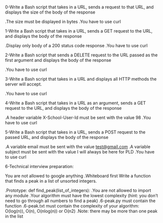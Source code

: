 0-Write a Bash script that takes in a URL, sends a request to that URL, and displays the size of the body of the response

.The size must be displayed in bytes
.You have to use curl

1-Write a Bash script that takes in a URL, sends a GET request to the URL, and displays the body of the response

.Display only body of a 200 status code response
.You have to use curl

2-Write a Bash script that sends a DELETE request to the URL passed as the first argument and displays the body of the response

.You have to use curl

3-Write a Bash script that takes in a URL and displays all HTTP methods the server will accept.

.You have to use curl

4-Write a Bash script that takes in a URL as an argument, sends a GET request to the URL, and displays the body of the response

.A header variable X-School-User-Id must be sent with the value 98
.You have to use curl

5-Write a Bash script that takes in a URL, sends a POST request to the passed URL, and displays the body of the response

.A variable email must be sent with the value test@gmail.com
.A variable subject must be sent with the value I will always be here for PLD
.You have to use curl

6-Technical interview preparation:

You are not allowed to google anything
.Whiteboard first
Write a function that finds a peak in a list of unsorted integers.

.Prototype: def find_peak(list_of_integers):
.You are not allowed to import any module
.Your algorithm must have the lowest complexity (hint: you don’t need to go through all numbers to find a peak)
.6-peak.py must contain the function
.6-peak.txt must contain the complexity of your algorithm: O(log(n)), O(n), O(nlog(n)) or O(n2)
.Note: there may be more than one peak in the list
